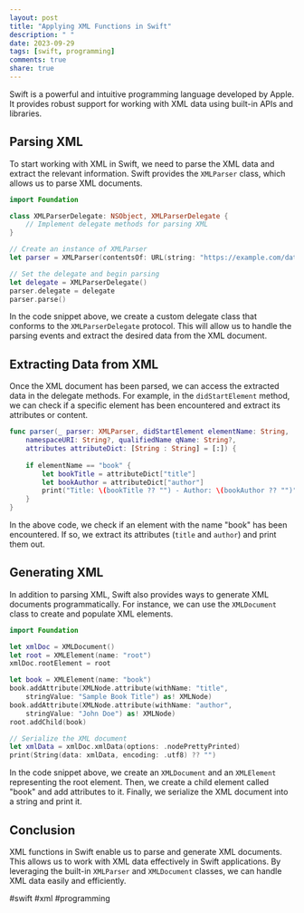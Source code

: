 ```yaml
---
layout: post
title: "Applying XML Functions in Swift"
description: " "
date: 2023-09-29
tags: [swift, programming]
comments: true
share: true
---
```


Swift is a powerful and intuitive programming language developed by Apple. It provides robust support for working with XML data using built-in APIs and libraries.

## Parsing XML

To start working with XML in Swift, we need to parse the XML data and extract the relevant information. Swift provides the `XMLParser` class, which allows us to parse XML documents.

```swift
import Foundation

class XMLParserDelegate: NSObject, XMLParserDelegate {
    // Implement delegate methods for parsing XML
}

// Create an instance of XMLParser
let parser = XMLParser(contentsOf: URL(string: "https://example.com/data.xml"))!

// Set the delegate and begin parsing
let delegate = XMLParserDelegate()
parser.delegate = delegate
parser.parse()
```

In the code snippet above, we create a custom delegate class that conforms to the `XMLParserDelegate` protocol. This will allow us to handle the parsing events and extract the desired data from the XML document.

## Extracting Data from XML

Once the XML document has been parsed, we can access the extracted data in the delegate methods. For example, in the `didStartElement` method, we can check if a specific element has been encountered and extract its attributes or content.

```swift
func parser(_ parser: XMLParser, didStartElement elementName: String, 
    namespaceURI: String?, qualifiedName qName: String?,
    attributes attributeDict: [String : String] = [:]) {
    
    if elementName == "book" {
        let bookTitle = attributeDict["title"]
        let bookAuthor = attributeDict["author"]
        print("Title: \(bookTitle ?? "") - Author: \(bookAuthor ?? "")")
    }
}
```

In the above code, we check if an element with the name "book" has been encountered. If so, we extract its attributes (`title` and `author`) and print them out.

## Generating XML

In addition to parsing XML, Swift also provides ways to generate XML documents programmatically. For instance, we can use the `XMLDocument` class to create and populate XML elements.

```swift
import Foundation

let xmlDoc = XMLDocument()
let root = XMLElement(name: "root")
xmlDoc.rootElement = root

let book = XMLElement(name: "book")
book.addAttribute(XMLNode.attribute(withName: "title", 
    stringValue: "Sample Book Title") as! XMLNode)
book.addAttribute(XMLNode.attribute(withName: "author", 
    stringValue: "John Doe") as! XMLNode)
root.addChild(book)

// Serialize the XML document
let xmlData = xmlDoc.xmlData(options: .nodePrettyPrinted)
print(String(data: xmlData, encoding: .utf8) ?? "")
```

In the code snippet above, we create an `XMLDocument` and an `XMLElement` representing the root element. Then, we create a child element called "book" and add attributes to it. Finally, we serialize the XML document into a string and print it.

## Conclusion

XML functions in Swift enable us to parse and generate XML documents. This allows us to work with XML data effectively in Swift applications. By leveraging the built-in `XMLParser` and `XMLDocument` classes, we can handle XML data easily and efficiently.

#swift #xml #programming